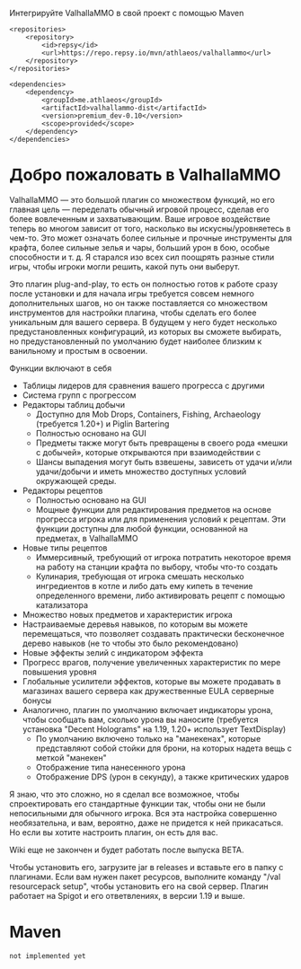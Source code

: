 Интегрируйте ValhallaMMO в свой проект с помощью Maven
```
<repositories>
    <repository>
        <id>repsy</id>
        <url>https://repo.repsy.io/mvn/athlaeos/valhallammo</url>
    </repository>
</repositories>

<dependencies>
    <dependency>
        <groupId>me.athlaeos</groupId>
        <artifactId>valhallammo-dist</artifactId>
        <version>premium_dev-0.10</version>
        <scope>provided</scope>
    </dependency>
</dependencies>
```


# Добро пожаловать в ValhallaMMO
ValhallaMMO — это большой плагин со множеством функций, но его главная цель — переделать обычный игровой процесс, сделав его более вовлеченным и захватывающим.
Ваше игровое воздействие теперь во многом зависит от того, насколько вы искусны/уровняетесь в чем-то. Это может означать более сильные и прочные инструменты для крафта, более сильные зелья и чары, больший урон в бою, особые способности и т. д.
Я старался изо всех сил поощрять разные стили игры, чтобы игроки могли решить, какой путь они выберут. 

Это плагин plug-and-play, то есть он полностью готов к работе сразу после установки и для начала игры требуется совсем немного дополнительных шагов, но он также поставляется со множеством инструментов для настройки плагина, чтобы сделать его более уникальным для вашего сервера.
В будущем у него будет несколько предустановленных конфигураций, из которых вы сможете выбирать, но предустановленный по умолчанию будет наиболее близким к ванильному и простым в освоении.

Функции включают в себя
- Таблицы лидеров для сравнения вашего прогресса с другими
- Система групп с прогрессом
- Редакторы таблиц добычи
    - Доступно для Mob Drops, Containers, Fishing, Archaeology (требуется 1.20+) и Piglin Bartering
    - Полностью основано на GUI
    - Предметы также могут быть превращены в своего рода «мешки с добычей», которые открываются при взаимодействии с
    - Шансы выпадения могут быть взвешены, зависеть от удачи и/или удачи/добычи и иметь множество доступных условий окружающей среды.
- Редакторы рецептов
    - Полностью основано на GUI
    - Мощные функции для редактирования предметов на основе прогресса игрока или для применения условий к рецептам. Эти функции доступны для любой функции, основанной на предметах, в ValhallaMMO
- Новые типы рецептов
    - Иммерсивный, требующий от игрока потратить некоторое время на работу на станции крафта по выбору, чтобы что-то создать
    - Кулинария, требующая от игрока смешать несколько ингредиентов в котле и либо дать ему кипеть в течение определенного времени, либо активировать рецепт с помощью катализатора
- Множество новых предметов и характеристик игрока
- Настраиваемые деревья навыков, по которым вы можете перемещаться, что позволяет создавать практически бесконечное дерево навыков (не то чтобы это было рекомендовано)
- Новые эффекты зелий с индикатором эффекта
- Прогресс врагов, получение увеличенных характеристик по мере повышения уровня
- Глобальные усилители эффектов, которые вы можете продавать в магазинах вашего сервера как дружественные EULA серверные бонусы
- Аналогично, плагин по умолчанию включает индикаторы урона, чтобы сообщать вам, сколько урона вы наносите (требуется установка "Decent Holograms" на 1.19, 1.20+ использует TextDisplay)
    - По умолчанию включено только на "манекенах", которые представляют собой стойки для брони, на которых надета вещь с меткой "манекен"
    - Отображение типа нанесенного урона
    - Отображение DPS (урон в секунду), а также критических ударов

Я знаю, что это сложно, но я сделал все возможное, чтобы спроектировать его стандартные функции так, чтобы они не были непосильными для обычного игрока. 
Вся эта настройка совершенно необязательна, и вам, вероятно, даже не придется к ней прикасаться. Но если вы хотите настроить плагин, он есть для вас. 

Wiki еще не закончен и будет работать после выпуска BETA. 

Чтобы установить его, загрузите jar в releases и вставьте его в папку с плагинами. 
Если вам нужен пакет ресурсов, выполните команду "/val resourcepack setup", чтобы установить его на свой сервер. 
Плагин работает на Spigot и его ответвлениях, в версии 1.19 и выше.
# Maven
```
not implemented yet
```
